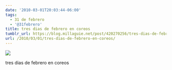 ```yaml
---
date: '2010-03-01T20:03:44-06:00'
tags:
  - 31 de febrero
  - '@31febrero'
title: tres dias de febrero en coreos
tumblr_url: https://blog.millaguie.net/post/420270256/tres-dias-de-febrero-en-coreos
url: /2010/03/01/tres-dias-de-febrero-en-coreos/
---
```


 ![](/tumblr_files/tumblr_kymaa1qqdN1qa32dco1_1280.jpg)  

tres dias de febrero en coreos